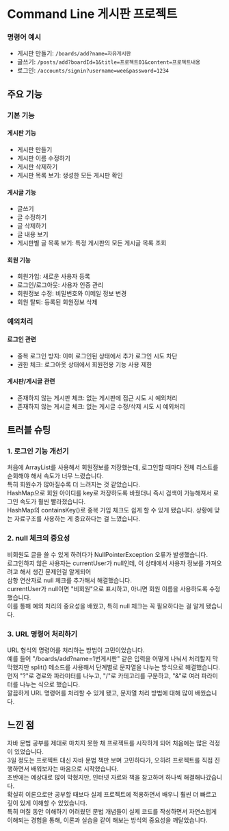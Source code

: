# Command Line 게시판 프로젝트

### 명령어 예시
- 게시판 만들기: `/boards/add?name=자유게시판`
- 글쓰기: `/posts/add?boardId=1&title=프로젝트01&content=프로젝트내용`
- 로그인: `/accounts/signin?username=wee&password=1234`

##  주요 기능

### 기본 기능
#### 게시판 기능
- 게시판 만들기
- 게시판 이름 수정하기
- 게시판 삭제하기
- 게시판 목록 보기: 생성한 모든 게시판 확인

#### 게시글 기능
- 글쓰기
- 글 수정하기
- 글 삭제하기
- 글 내용 보기
- 게시판별 글 목록 보기: 특정 게시판의 모든 게시글 목록 조회

#### 회원 기능
- 회원가입: 새로운 사용자 등록
- 로그인/로그아웃: 사용자 인증 관리
- 회원정보 수정: 비밀번호와 이메일 정보 변경
- 회원 탈퇴: 등록된 회원정보 삭제

### 예외처리
####  로그인 관련
- 중복 로그인 방지: 이미 로그인된 상태에서 추가 로그인 시도 차단
- 권한 체크: 로그아웃 상태에서 회원전용 기능 사용 제한

####  게시판/게시글 관련
- 존재하지 않는 게시판 체크: 없는 게시판에 접근 시도 시 예외처리
- 존재하지 않는 게시글 체크: 없는 게시글 수정/삭제 시도 시 예외처리

##  트러블 슈팅

### 1. 로그인 기능 개선기

처음에 ArrayList를 사용해서 회원정보를 저장했는데, 로그인할 때마다 전체 리스트를 순회해야 해서 속도가 너무 느렸습니다.   
특히 회원수가 많아질수록 더 느려지는 것 같았습니다.  
HashMap으로 회원 아이디를 key로 저장하도록 바꿨더니 
즉시 검색이 가능해져서 로그인 속도가 훨씬 빨라졌습니다.   
HashMap의 containsKey()로 중복 가입 체크도 쉽게 할 수 있게 됐습니다.
상황에 맞는 자료구조를 사용하는 게 중요하다는 걸 느꼈습니다.

### 2. null 체크의 중요성

비회원도 글을 쓸 수 있게 하려다가 NullPointerException 오류가 발생했습니다.   
로그인하지 않은 사용자는 currentUser가 null인데, 이 상태에서 사용자 정보를 가져오려고 해서 생긴 문제인걸 알게되어  
삼항 연산자로 null 체크를 추가해서 해결했습니다.   
currentUser가 null이면 "비회원"으로 표시하고, 아니면 회원 이름을 사용하도록 수정했습니다.  
이를 통해 예외 처리의 중요성을 배웠고, 특히 null 체크는 꼭 필요하다는 걸 알게 됐습니다.  


### 3. URL 명령어 처리하기

URL 형식의 명령어를 처리하는 방법이 고민이었습니다.   
예를 들어 "/boards/add?name=1번게시판" 같은 입력을 어떻게 나눠서 처리할지 막막했지만
split() 메소드를 사용해서 단계별로 문자열을 나누는 방식으로 해결했습니다.     
먼저 "?"로 경로와 파라미터를 나누고, "/"로 카테고리를 구분하고, "&"로 여러 파라미터를 나누는 식으로 했습니다.   
깔끔하게 URL 명령어를 처리할 수 있게 됐고, 문자열 처리 방법에 대해 많이 배웠습니다.



## 느낀 점

자바 문법 공부를 제대로 마치지 못한 채 프로젝트를 시작하게 되어 처음에는 많은 걱정이 있었습니다.   
3일 정도는 프로젝트 대신 자바 문법 책만 보며 고민하다가, 오히려 프로젝트를 직접 진행하면서 배워보자는 마음으로 시작했습니다.  
초반에는 예상대로 많이 막혔지만, 인터넷 자료와 책을 참고하며 하나씩 해결해나갔습니다.   
확실히 이론으로만 공부할 때보다 실제 프로젝트에 적용하면서 배우니 훨씬 더 빠르고 깊이 있게 이해할 수 있었습니다.  
특히 며칠 동안 이해하기 어려웠던 문법 개념들이 실제 코드를 작성하면서 자연스럽게 이해되는 경험을 통해, 이론과 실습을 같이 해보는 방식의 중요성을 깨달았습니다.

